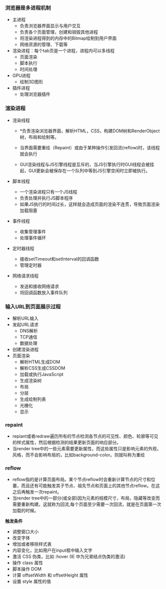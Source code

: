 ### 浏览器是多进程机制

- 主进程
  - 负责浏览器界面显示与用户交互
  - 负责各个页面管理，创建和销毁其他进程
  - 将渲染进程得到的内存中的Bitmap绘制到用户界面
  - 网络资源的管理、下载等
- 渲染进程：每个tab页是一个进程，进程内可以多线程
  - 页面渲染
  - 脚本执行
  - 时间处理
- GPU进程
  - 绘制3D图形
- 插件进程
  - 处理浏览器插件

### 渲染进程

- 渲染线程

  - \*负责渲染浏览器界面，解析HTML，CSS，构建DOM树和RenderObject树，布局和绘制等。

  - 当界面需要重绘（Repaint）或由于某种操作引发回流(reflow)时，该线程就会执行

  - GUI渲染线程与JS引擎线程是互斥的，当JS引擎执行时GUI线程会被挂起，GUI更新会被保存在一个队列中等到JS引擎空闲时立即被执行。

- 脚本线程

  - 一个渲染进程只有一个JS线程
  - 负责处理并执行JS脚本程序
  - 如果JS执行的时间过长，这样就会造成页面的渲染不连贯，导致页面渲染加载阻塞

- 事件线程

  - 收集管理事件
  - 处理事件循环

- 定时器线程

  - 接收setTimeout和setInterval的回调函数
  - 管理定时器

- 网络请求线程

  - 发送和接收网络请求
  - 将回调函数放入事件队列

### 输入URL到页面展示过程

- 解析URL输入
- 发起URL请求
  - DNS解析
  - TCP通信
  - 数据处理
- 创建渲染进程
- 页面渲染
  - 解析HTML生成DOM
  - 解析CSS生成CSSDOM
  - 加载或执行JavaScript
  - 生成渲染树
  - 布局
  - 分层
  - 生成绘制列表
  - 光栅化
  - 显示

### repaint

- repiant或者redraw遍历所有的节点检测各节点的可见性、颜色、轮廓等可见的样式属性，然后根据检测的结果更新页面的响应部分。
- 当render tree中的一些元素需要更新属性，而这些属性只是影响元素的外观，风格，而不会影响布局的，比如background-color。则就叫称为重绘

### reflow

- reflow指的是计算页面布局。某个节点reflow时会重新计算节点的尺寸和位置，而且还有可能触发其子节点、祖先节点和页面上的其他节点reflow。在这之后再触发一次repaint。
- 当render tree中的一部分(或全部)因为元素的规模尺寸，布局，隐藏等改变而需要重新构建。这就称为回流,每个页面至少需要一次回流，就是在页面第一次加载的时候。

**触发条件**

- 调整窗口大小
- 改变字体
- 增加或者移除样式表
- 内容变化，比如用户在input框中输入文字
- 激活 CSS 伪类，比如 :hover (IE 中为兄弟结点伪类的激活)
- 操作 class 属性
- 脚本操作 DOM
- 计算 offsetWidth 和 offsetHeight 属性
- 设置 style 属性的值